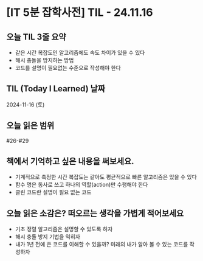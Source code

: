 # [IT 5분 잡학사전] TIL - 24.11.16

## 오늘 TIL 3줄 요약

- 같은 시간 복잡도인 알고리즘에도 속도 차이가 있을 수 있다
- 해시 충돌을 방지하는 방법
- 코드를 설명이 필요없는 수준으로 작성해야 한다

## TIL (Today I Learned) 날짜

2024-11-16 (토)

## 오늘 읽은 범위

#26-#29

## 책에서 기억하고 싶은 내용을 써보세요.

- 기계적으로 측정한 시간 복잡도는 같아도 평균적으로 빠른 알고리즘은 있을 수 있다
- 함수 명은 동사로 쓰고 하나의 역할(action)만 수행해야 한다
- 클린 코드란 설명이 필요 없는 코드

## 오늘 읽은 소감은? 떠오르는 생각을 가볍게 적어보세요

- 기초 정렬 알고리즘은 설명할 수 있도록 하자
- 해시 충돌 방지 기법을 익히자
- 내가 1년 전에 쓴 코드를 이해할 수 있을까? 미래의 내가 알아 볼 수 있는 코드를 작성하자
